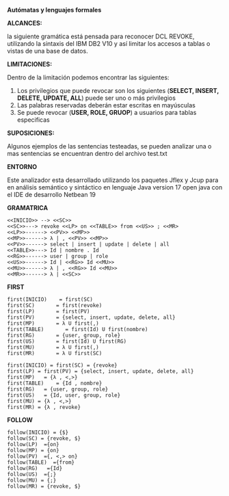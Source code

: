 **Autómatas y lenguajes formales**

**ALCANCES:**

la siguiente gramática está pensada para reconocer DCL REVOKE, utilizando la sintaxis del IBM DB2 V10 y así limitar los accesos a tablas o vistas de una base de datos.

**LIMITACIONES:**

Dentro de la limitación podemos encontrar las siguientes:

1. Los privilegios que puede revocar son los siguientes (**SELECT, INSERT, DELETE, UPDATE, ALL**) puede ser uno o más privilegios 
1. Las palabras reservadas deberán estar escritas en mayúsculas
1. Se puede revocar (**USER, ROLE, GRUOP**) a usuarios para tablas especificas

**SUPOSICIONES:**

Algunos ejemplos de las sentencias testeadas, se pueden analizar una o mas sentencias se encuentran dentro del archivo test.txt

**ENTORNO**

Este analizador esta desarrollado utilizando los paquetes Jflex y Jcup para en análisis semántico y sintáctico en lenguaje Java version 17 open java con el IDE de desarrollo Netbean 19

**GRAMATRICA**
````
<<INICIO>> --> <<SC>>
<<SC>>---> revoke <<LP> on <<TABLE>> from <<US>> ; <<MR>
<<LP>>------> <<PV>> <<MP>>
<<MP>>------> λ | , <<PV>> <<MP>>
<<PV>>------> select | insert | update | delete | all 
<<TABLE>>---> Id | nombre . Id
<<RG>>------> user | group | role 
<<US>>------> Id | <<RG>> Id <<MU>>
<<MU>>------> λ | , <<RG>> Id <<MU>>
<<MR>>------> λ | <<SC>>
````
**FIRST**
````
first(INICIO)    = first(SC)
first(SC)       = first(revoke)
first(LP)       = first(PV)
first(PV)       = {select, insert, update, delete, all}
first(MP)       = λ U first(,)
first(TABLE)       = first(Id) U first(nombre)
first(RG)       = {user, group, role}
first(US)       = first(Id) U first(RG)
first(MU)       = λ U first(,)
first(MR)       = λ U first(SC)

first(INICIO) = first(SC) = {revoke}
first(LP) = first(PV) = {select, insert, update, delete, all}
first(MP)   = {λ , <,>}
first(TABLE)    = {Id , nombre}
first(RG)   = {user, group, role}
first(US)   = {Id, user, group, role}
first(MU) = {λ , <,>}
first(MR) = {λ , revoke}
````
**FOLLOW**
````
follow(INICIO) = {$}
follow(SC) = {revoke, $}
follow(LP)  ={on}
follow(MP) = {on}
follow(PV)  ={, <,> on}
follow(TABLE)  ={from}
follow(RG)   ={Id}
follow(US)  ={;}
follow(MU) = {;}
follow(MR) = {revoke, $}
````
